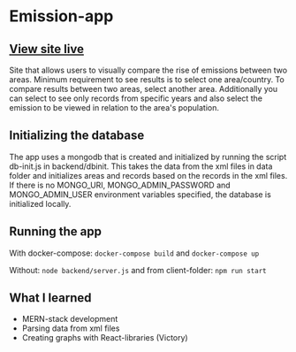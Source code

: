 # Emission-app
## [View site live](https://emission-app.herokuapp.com/)

Site that allows users to visually compare the rise of emissions between two areas.
Minimum requirement to see results is to select one area/country. To compare results between
two areas, select another area. Additionally you can select to see only records from specific years and 
also select the emission to be viewed in relation to the area's population.

## Initializing the database

The app uses a mongodb that is created and initialized by running the script db-init.js in
backend/dbinit. This takes the data from the xml files in data folder and initializes areas and
records based on the records in the xml files. If there is no MONGO_URI, MONGO_ADMIN_PASSWORD and
MONGO_ADMIN_USER environment variables specified, the database is initialized locally.

## Running the app

With docker-compose:
`docker-compose build` and `docker-compose up`

Without:
`node backend/server.js`
and from client-folder:
`npm run start`

## What I learned

* MERN-stack development
* Parsing data from xml files
* Creating graphs with React-libraries (Victory)
